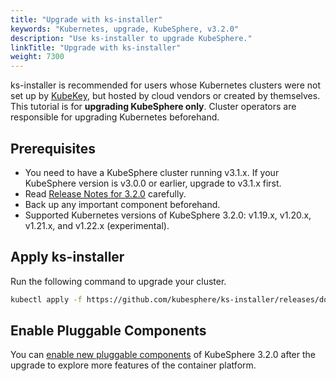 ```yaml
---
title: "Upgrade with ks-installer"
keywords: "Kubernetes, upgrade, KubeSphere, v3.2.0"
description: "Use ks-installer to upgrade KubeSphere."
linkTitle: "Upgrade with ks-installer"
weight: 7300
---
```


ks-installer is recommended for users whose Kubernetes clusters were not set up by [KubeKey](../../installing-on-linux/introduction/kubekey/), but hosted by cloud vendors or created by themselves. This tutorial is for **upgrading KubeSphere only**. Cluster operators are responsible for upgrading Kubernetes beforehand.

## Prerequisites

- You need to have a KubeSphere cluster running v3.1.x. If your KubeSphere version is v3.0.0 or earlier, upgrade to v3.1.x first.
- Read [Release Notes for 3.2.0](../../release/release-v320/) carefully.
- Back up any important component beforehand.
- Supported Kubernetes versions of KubeSphere 3.2.0: v1.19.x, v1.20.x, v1.21.x, and v1.22.x (experimental).

## Apply ks-installer

Run the following command to upgrade your cluster.

```bash
kubectl apply -f https://github.com/kubesphere/ks-installer/releases/download/v3.2.0/kubesphere-installer.yaml
```

## Enable Pluggable Components

You can [enable new pluggable components](../../pluggable-components/overview/) of KubeSphere 3.2.0 after the upgrade to explore more features of the container platform.

